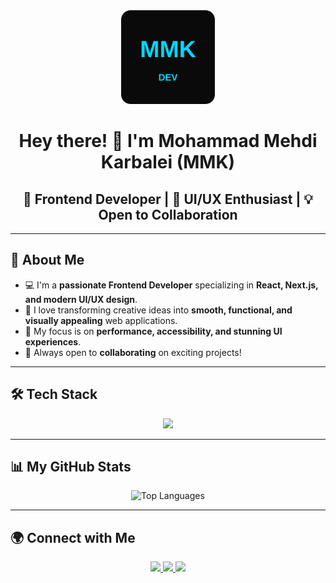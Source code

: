 <div align="center">
  <img src="./mmk-dev-logo.svg" alt="MMK DEV Logo" width="150px" />
</div>

<h1 align="center">Hey there! 👋 I'm Mohammad Mehdi Karbalei (MMK)</h1>

<h2 align="center">🚀 Frontend Developer | 🎨 UI/UX Enthusiast | 💡 Open to Collaboration</h2>

---

## 📌 About Me  
- 💻 I'm a **passionate Frontend Developer** specializing in **React, Next.js, and modern UI/UX design**.  
- 🎨 I love transforming creative ideas into **smooth, functional, and visually appealing** web applications.  
- 📌 My focus is on **performance, accessibility, and stunning UI experiences**.  
- 🤝 Always open to **collaborating** on exciting projects!  

---

## 🛠️ Tech Stack
<p align="center">
  <img src="https://skillicons.dev/icons?i=react,nextjs,typescript,js,tailwind,figma,html,css,bootstrap,redux,git,github,cpp" />
</p>

---

## 📊 My GitHub Stats  
<p align="center">
  <img width="400" src="https://github-readme-stats.vercel.app/api/top-langs/?username=mmk4-81&layout=compact&langs_count=10&title_color=0891b2&text_color=ffffff&icon_color=0891b2&bg_color=1c1917&hide_border=true&locale=en&custom_title=Top%20Languages" alt="Top Languages" />
</p>

---

## 🌍 Connect with Me  
<p align="center">
  <a href="https://instagram.com/mmk4.official">
    <img src="https://skillicons.dev/icons?i=instagram" width="40px" >
  </a>
  <a></a>  <a></a>

  <a href="https://t.me/mmk4_81">
    <img src="https://upload.wikimedia.org/wikipedia/commons/8/82/Telegram_logo.svg" width="40px" >
  </a>
    <a></a>  <a></a>
  <a href="https://www.linkedin.com/in/mmkarbalaei">
    <img src="https://skillicons.dev/icons?i=linkedin" width="40px" >
  </a>
</p>

